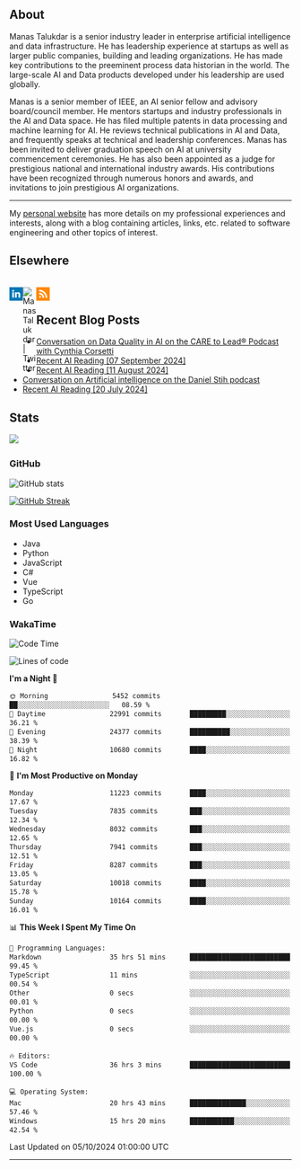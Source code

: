 ## About

Manas Talukdar is a senior industry leader in enterprise artificial intelligence and data infrastructure. He has leadership experience at startups as well as larger public companies, building and leading organizations. He has made key contributions to the preeminent process data historian in the world. The large-scale AI and Data products developed under his leadership are used globally.

Manas is a senior member of IEEE, an AI senior fellow and advisory board/council member. He mentors startups and industry professionals in the AI and Data space. He has filed multiple patents in data processing and machine learning for AI. He reviews technical publications in AI and Data, and frequently speaks at technical and leadership conferences. Manas has been invited to deliver graduation speech on AI at university commencement ceremonies. He has also been appointed as a judge for prestigious national and international industry awards. His contributions have been recognized through numerous honors and awards, and invitations to join prestigious AI organizations.

---

My [personal website](https://manastalukdar.github.io/) has more details on my professional experiences and interests, along with a blog containing articles, links, etc. related to software engineering and other topics of interest.

## Elsewhere

</br>

<a href="https://www.linkedin.com/in/manastalukdar" target="_blank">
  <img align="left" alt="Manas Talukdar | Linkedin" width="24px" src="https://raw.githubusercontent.com/edent/SuperTinyIcons/master/images/svg/linkedin.svg" />
</a>
<a href="https://www.twitter.com/manastalukdar" target="_blank">
  <img align="left" alt="Manas Talukdar | Twitter" width="24px" src="https://github.com/TheDudeThatCode/TheDudeThatCode/blob/master/Assets/Twitter.svg" />
</a>
<a href="https://manastalukdar.github.io/" target="_blank">
  <img align="left" alt="Manas Talukdar | Website" width="24px" src="https://github.com/edent/SuperTinyIcons/blob/master/images/svg/rss.svg" />
</a>

</br>

## Recent Blog Posts

<!-- BLOG:START -->
- [Conversation on Data Quality in AI on the CARE to Lead® Podcast with Cynthia Corsetti](https://manastalukdar.github.io/blog/2024/09/26/data-quality-in-ai-care-to-lead-podcast-cynthia-corsetti/)
- [Recent AI Reading [07 September 2024]](https://manastalukdar.github.io/blog/2024/09/07/recent-ai-reading-07-september-2024/)
- [Recent AI Reading [11 August 2024]](https://manastalukdar.github.io/blog/2024/08/11/recent-ai-reading-11-august-2024/)
- [Conversation on Artificial intelligence on the Daniel Stih podcast](https://manastalukdar.github.io/blog/2024/08/10/conversation-artificial-intelligence-daniel-stih-podcast/)
- [Recent AI Reading [20 July 2024]](https://manastalukdar.github.io/blog/2024/07/20/recent-ai-reading-20-july-2024/)
<!-- BLOG:END -->

## Stats

![](https://komarev.com/ghpvc/?username=manastalukdar)

### GitHub

![GitHub stats](https://github-readme-stats.vercel.app/api?username=manastalukdar&show_icons=true&hide_border=true&hide_rank=true&hide_title=true&icon_color=79ff97&text_color=cecac3&bg_color=4d4b4b)

[![GitHub Streak](https://streak-stats.demolab.com?user=manastalukdar&hide_border=true&border_radius=4&date_format=M%20j%5B%2C%20Y%5D&background=4D4B4B)](https://git.io/streak-stats)

### Most Used Languages

- Java
- Python
- JavaScript
- C#
- Vue
- TypeScript
- Go

<!--
![Top Langs](https://github-readme-stats.vercel.app/api/top-langs/?username=manastalukdar&layout=compact&hide_border=true&hide_title=true&icon_color=79ff97&text_color=cecac3&bg_color=4d4b4b)
-->

### WakaTime

<!--START_SECTION:waka-->
![Code Time](http://img.shields.io/badge/Code%20Time-4%2C906%20hrs%202%20mins-blue)

![Lines of code](https://img.shields.io/badge/From%20Hello%20World%20I%27ve%20Written-16.9%20million%20lines%20of%20code-blue)

**I'm a Night 🦉** 

```text
🌞 Morning                5452 commits        ██░░░░░░░░░░░░░░░░░░░░░░░   08.59 % 
🌆 Daytime                22991 commits       █████████░░░░░░░░░░░░░░░░   36.21 % 
🌃 Evening                24377 commits       ██████████░░░░░░░░░░░░░░░   38.39 % 
🌙 Night                  10680 commits       ████░░░░░░░░░░░░░░░░░░░░░   16.82 % 
```
📅 **I'm Most Productive on Monday** 

```text
Monday                   11223 commits       ████░░░░░░░░░░░░░░░░░░░░░   17.67 % 
Tuesday                  7835 commits        ███░░░░░░░░░░░░░░░░░░░░░░   12.34 % 
Wednesday                8032 commits        ███░░░░░░░░░░░░░░░░░░░░░░   12.65 % 
Thursday                 7941 commits        ███░░░░░░░░░░░░░░░░░░░░░░   12.51 % 
Friday                   8287 commits        ███░░░░░░░░░░░░░░░░░░░░░░   13.05 % 
Saturday                 10018 commits       ████░░░░░░░░░░░░░░░░░░░░░   15.78 % 
Sunday                   10164 commits       ████░░░░░░░░░░░░░░░░░░░░░   16.01 % 
```


📊 **This Week I Spent My Time On** 

```text
💬 Programming Languages: 
Markdown                 35 hrs 51 mins      █████████████████████████   99.45 % 
TypeScript               11 mins             ░░░░░░░░░░░░░░░░░░░░░░░░░   00.54 % 
Other                    0 secs              ░░░░░░░░░░░░░░░░░░░░░░░░░   00.01 % 
Python                   0 secs              ░░░░░░░░░░░░░░░░░░░░░░░░░   00.00 % 
Vue.js                   0 secs              ░░░░░░░░░░░░░░░░░░░░░░░░░   00.00 % 

🔥 Editors: 
VS Code                  36 hrs 3 mins       █████████████████████████   100.00 % 

💻 Operating System: 
Mac                      20 hrs 43 mins      ██████████████░░░░░░░░░░░   57.46 % 
Windows                  15 hrs 20 mins      ███████████░░░░░░░░░░░░░░   42.54 % 
```


 Last Updated on 05/10/2024 01:00:00 UTC
<!--END_SECTION:waka-->

---

<!--

**manastalukdar/manastalukdar** is a ✨ _special_ ✨ repository because its `README.md` (this file) appears on your GitHub profile.

Here are some ideas to get you started:

- 🔭 I’m currently working on ...
- 🌱 I’m currently learning ...
- 👯 I’m looking to collaborate on ...
- 🤔 I’m looking for help with ...
- 💬 Ask me about ...
- 📫 How to reach me: ...
- 😄 Pronouns: ...
- ⚡ Fun fact: ...
-->
